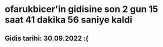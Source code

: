 # ofarukbicer'in gidisine son 2 gun 15 saat 41 dakika 56 saniye kaldi

## Gidis tarihi: 30.09.2022 :(